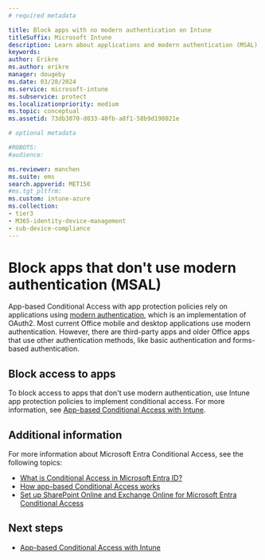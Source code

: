 ```yaml
---
# required metadata

title: Block apps with no modern authentication on Intune
titleSuffix: Microsoft Intune
description: Learn about applications and modern authentication (MSAL) using Microsoft Intune.
keywords:
author: Erikre
ms.author: erikre
manager: dougeby
ms.date: 03/28/2024
ms.service: microsoft-intune
ms.subservice: protect
ms.localizationpriority: medium
ms.topic: conceptual
ms.assetid: 73db3070-d033-40fb-a8f1-58b9d198021e

# optional metadata

#ROBOTS:
#audience:

ms.reviewer: manchen
ms.suite: ems
search.appverid: MET150
#ms.tgt_pltfrm:
ms.custom: intune-azure
ms.collection:
- tier3
- M365-identity-device-management
- sub-device-compliance
---
```


# Block apps that don't use modern authentication (MSAL)

App-based Conditional Access with app protection policies rely on applications using [modern authentication](https://support.office.com/article/Using-Office-365-modern-authentication-with-Office-clients-776c0036-66fd-41cb-8928-5495c0f9168a), which is an implementation of OAuth2. Most current Office mobile and desktop applications use modern authentication. However, there are third-party apps and older Office apps that use other authentication methods, like basic authentication and forms-based authentication.

## Block access to apps

To block access to apps that don't use modern authentication, use Intune app protection policies to implement conditional access. For more information, see [App-based Conditional Access with Intune](app-based-conditional-access-intune.md).

## Additional information

For more information about Microsoft Entra Conditional Access, see the following topics:
- [What is Conditional Access in Microsoft Entra ID?](/azure/active-directory/conditional-access/overview)
- [How app-based Conditional Access works](app-based-conditional-access-intune.md#how-app-based-conditional-access-works)
- [Set up SharePoint Online and Exchange Online for Microsoft Entra Conditional Access](/azure/active-directory/conditional-access/conditional-access-for-exo-and-spo)

## Next steps

- [App-based Conditional Access with Intune](app-based-conditional-access-intune.md)
